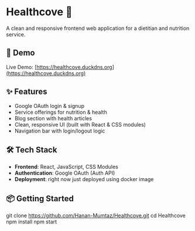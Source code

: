 # Healthcove 🌿

A clean and responsive frontend web application for a dietitian and nutrition service.

## 🚀 Demo

Live Demo: [https://healthcove.duckdns.org](https://healthcove.duckdns.org)  


## ✨ Features

- Google OAuth login & signup
- Service offerings for nutrition & health
- Blog section with health articles
- Clean, responsive UI (built with React & CSS modules)
- Navigation bar with login/logout logic

## 🛠️ Tech Stack

- **Frontend**: React, JavaScript, CSS Modules
- **Authentication**: Google OAuth (Auth API)
- **Deployment**: right now just deployed using docker image

## 📦 Getting Started

git clone https://github.com/Hanan-Mumtaz/Healthcove.git
cd Healthcove
npm install
npm start
